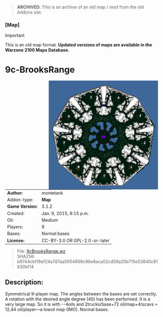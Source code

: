 > **ARCHIVED**: This is an archive of an old map / mod from the old Addons site.

### [Map]

> [!IMPORTANT]
> This is an old map format. **Updated versions of maps are available in the Warzone 2100 Maps Database.**

# 9c-BrooksRange

<img src="./preview.jpg" align="right" />

| | |
| - | - |
| __Author:__ | montetank |
| Addon-type: | __Map__ |
| __Game Version:__ | 3.1.2 |
| Created: | Jan. 9, 2015, 8:15 p.m. |
| Oil: | Medium |
| Players: | 9 |
| Bases: | Normal bases |
| __License:__ | CC-BY-3.0 OR GPL-2.0-or-later |

> File: [9cBrooksRange.wz](https://github.com/Warzone2100/old-addons-site/raw/main/assets/287/9cBrooksRange.wz)  
> SHA256: b9744cbf16ef24a787aa5954898c96e8aca02cd59a20b715e53840c81830bf14

## Description:

Symmetrical 9-player map. The angles between the bases are set correctly. A rotation with the desired angle degree (40) has been performed. It is a very large map. So it is with --4oils and 2trucks/base+72 oil/map+4/scavs = 12,44 oil/player—a lowoil map (IMO). Normal bases.

